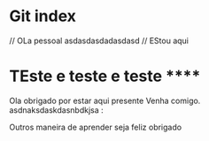 # Git index
// OLa pessoal
asdasdasdadasdasd
// EStou aqui
# TEste e teste e teste ****

Ola obrigado por estar aqui presente
Venha comigo.
asdnaksdaskdasnbdkjsa :

Outros maneira de aprender seja feliz obrigado
